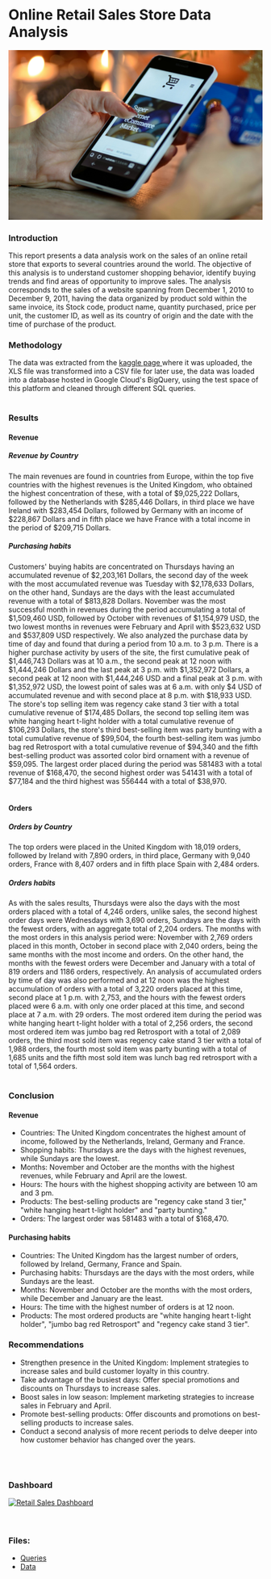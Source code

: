 # Online Retail Sales Store Data Analysis
![retail](/images/image_2.jpg)

<h3> Introduction </h3>
This report presents a data analysis work on the sales of an online retail store that exports to several countries around the world. The objective of this analysis is to understand customer shopping behavior, identify buying trends and find areas of opportunity to improve sales. The analysis corresponds to the sales of a website spanning from December 1, 2010 to December 9, 2011, having the data organized by product sold within the same invoice, its Stock code, product name, quantity purchased, price per unit, the customer ID, as well as its country of origin and the date with the time of purchase of the product.
<h3> Methodology </h3>
The data was extracted from the <a href="https://www.kaggle.com/datasets/siddharththakkar26/online-retail-dataset/data">kaggle page </a>where it was uploaded, the XLS file was transformed into a CSV file for later use, the data was loaded into a database hosted in Google Cloud's BigQuery, using the test space of this platform and cleaned through different SQL queries.
<br> </br>
<h3> Results </h3>
<h4> Revenue </h4>
<h5> Revenue by Country </h5>
The main revenues are found in countries from Europe, within the top five countries with the highest revenues is the United Kingdom, who obtained the highest concentration of these, with a total of $9,025,222 Dollars, followed by the Netherlands with $285,446 Dollars, in third place we have Ireland with $283,454 Dollars, followed by Germany with an income of $228,867 Dollars and in fifth place we have France with a total income in the period of $209,715 Dollars.
<h5> Purchasing habits </h5>
Customers' buying habits are concentrated on Thursdays having an accumulated revenue of $2,203,161 Dollars, the second day of the week with the most accumulated revenue was Tuesday with $2,178,633 Dollars, on the other hand, Sundays are the days with the least accumulated revenue with a total of $813,828 Dollars.
November was the most successful month in revenues during the period accumulating a total of $1,509,460 USD, followed by October with revenues of $1,154,979 USD, the two lowest months in revenues were February and April with $523,632 USD and $537,809 USD respectively.
We also analyzed the purchase data by time of day and found that during a period from 10 a.m. to 3 p.m. There is a higher purchase activity by users of the site, the first cumulative peak of $1,446,743 Dollars was at 10 a.m., the second peak at 12 noon with $1,444,246 Dollars and the last peak at 3 p.m. with $1,352,972 Dollars, a second peak at 12 noon with $1,444,246 USD and a final peak at 3 p.m. with $1,352,972 USD, the lowest point of sales was at 6 a.m. with only $4 USD of accumulated revenue and with second place at 8 p.m. with $18,933 USD.
The store's top selling item was regency cake stand 3 tier with a total cumulative revenue of $174,485 Dollars, the second top selling item was white hanging heart t-light holder with a total cumulative revenue of $106,293 Dollars, the store's third best-selling item was party bunting with a total cumulative revenue of $99,504, the fourth best-selling item was jumbo bag red Retrosport with a total cumulative revenue of $94,340 and the fifth best-selling product was assorted color bird ornament with a revenue of $59,095.
The largest order placed during the period was 581483 with a total revenue of $168,470, the second highest order was 541431 with a total of $77,184 and the third highest was 556444 with a total of $38,970.
<br> </br>
<h4> Orders </h4>
<h5> Orders by Country </h5>
The top orders were placed in the United Kingdom with 18,019 orders, followed by Ireland with 7,890 orders, in third place, Germany with 9,040 orders, France with 8,407 orders and in fifth place Spain with 2,484 orders.
<h5> Orders habits </h5>
As with the sales results, Thursdays were also the days with the most orders placed with a total of 4,246 orders, unlike sales, the second highest order days were Wednesdays with 3,690 orders, Sundays are the days with the fewest orders, with an aggregate total of 2,204 orders.
The months with the most orders in this analysis period were: November with 2,769 orders placed in this month, October in second place with 2,040 orders, being the same months with the most income and orders. On the other hand, the months with the fewest orders were December and January with a total of 819 orders and 1186 orders, respectively.
An analysis of accumulated orders by time of day was also performed and at 12 noon was the highest accumulation of orders with a total of 3,220 orders placed at this time, second place at 1 p.m. with 2,753, and the hours with the fewest orders placed were 6 a.m. with only one order placed at this time, and second place at 7 a.m. with 29 orders.
The most ordered item during the period was white hanging heart t-light holder with a total of 2,256 orders, the second most ordered item was jumbo bag red Retrosport with a total of 2,089 orders, the third most sold item was regency cake stand 3 tier with a total of 1,988 orders, the fourth most sold item was party bunting with a total of 1,685 units and the fifth most sold item was lunch bag red retrosport with a total of 1,564 orders.
<br> </br>
<h3> Conclusion </h3>
<h4> Revenue </h4>
<ul> 
    <li>Countries: The United Kingdom concentrates the highest amount of income, followed by the Netherlands, Ireland, Germany and France.</li>
    <li>Shopping habits: Thursdays are the days with the highest revenues, while Sundays are the lowest.</li>
    <li>Months: November and October are the months with the highest revenues, while February and April are the lowest.</li>
    <li>Hours: The hours with the highest shopping activity are between 10 am and 3 pm.</li>
    <li>Products: The best-selling products are "regency cake stand 3 tier," "white hanging heart t-light holder" and "party bunting."</li>
    <li>Orders: The largest order was 581483 with a total of $168,470.</li>
</ul>
<h4> Purchasing habits </h4>
<ul>
    <li>Countries: The United Kingdom has the largest number of orders, followed by Ireland, Germany, France and Spain.
    </li>
    <li>Purchasing habits: Thursdays are the days with the most orders, while Sundays are the least.</li>
    <li>Months: November and October are the months with the most orders, while December and January are the least.</li>
    <li>Hours: The time with the highest number of orders is at 12 noon.</li>
    <li>Products: The most ordered products are "white hanging heart t-light holder", "jumbo bag red Retrosport" and "regency cake stand 3 tier".</li>

</ul>
<h3> Recommendations </h3>
<ul>
<li>Strengthen presence in the United Kingdom: Implement strategies to increase sales and build customer loyalty in this country.</li>
<li>Take advantage of the busiest days: Offer special promotions and discounts on Thursdays to increase sales.</li>
<li>Boost sales in low season: Implement marketing strategies to increase sales in February and April.</li>
<li>Promote best-selling products: Offer discounts and promotions on best-selling products to increase sales.</li>
<li>Conduct a second analysis of more recent periods to delve deeper into how customer behavior has changed over the years.</li>
</ul>
<br> </br>
<h3> Dashboard </h3>
<div class='tableauPlaceholder' id='viz1709664144360' style='position: relative'><noscript><a href='#'><img alt='Retail Sales Dashboard ' src='https:&#47;&#47;public.tableau.com&#47;static&#47;images&#47;On&#47;OnlineRetailStoreSalesDashboard&#47;RetailSalesDashboard&#47;1_rss.png' style='border: none' /></a></noscript><object class='tableauViz'  style='display:none;'><param name='host_url' value='https%3A%2F%2Fpublic.tableau.com%2F' /> <param name='embed_code_version' value='3' /> <param name='site_root' value='' /><param name='name' value='OnlineRetailStoreSalesDashboard&#47;RetailSalesDashboard' /><param name='tabs' value='no' /><param name='toolbar' value='yes' /><param name='static_image' value='https:&#47;&#47;public.tableau.com&#47;static&#47;images&#47;On&#47;OnlineRetailStoreSalesDashboard&#47;RetailSalesDashboard&#47;1.png' /> <param name='animate_transition' value='yes' /><param name='display_static_image' value='yes' /><param name='display_spinner' value='yes' /><param name='display_overlay' value='yes' /><param name='display_count' value='yes' /><param name='language' value='es-ES' /></object></div>                
<br> </br>
<h3> Files: </h3>
<ul>
    <li><a href="https://drive.google.com/file/d/1SRfMhfNRdLiDxCaYvxOw1jWNfD97yTvW/view?usp=sharing"> Queries</a>
    <li><a href="https://drive.google.com/drive/folders/16ITa9jRdUtsky_BnCsGgkK9tDCskh5b6?usp=sharing"> Data</a>
</ul>
